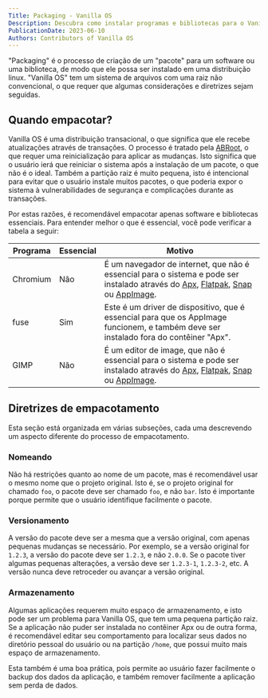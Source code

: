 ```yaml
---
Title: Packaging - Vanilla OS
Description: Descubra como instalar programas e bibliotecas para o Vanilla OS.
PublicationDate: 2023-06-10
Authors: Contributors of Vanilla OS
---
```


"Packaging" é o processo de criação de um "pacote" para um software ou uma biblioteca, de modo que ele possa ser instalado em uma distribuição linux. "Vanilla OS" tem um sistema de arquivos com uma raiz não convencional, o que requer que algumas considerações e diretrizes sejam seguidas.

## Quando empacotar?

Vanilla OS é uma distribuição transacional, o que significa que ele recebe atualizações através de transações. O processo é tratado pela [ABRoot](/docs/ABRoot), o que requer uma reinicialização para aplicar as mudanças. Isto significa que o usuário ierá que reiniciar o sistema após a instalação de um pacote, o que não é o ideal. Também a partição raiz é muito pequena, isto é intencional para evitar que o usuário instale muitos pacotes, o que poderia expor o sistema à vulnerabilidades de segurança e complicações durante as transações.

Por estas razões, é recomendável empacotar apenas software e bibliotecas essenciais. Para entender melhor o que é essencial, você pode verificar a tabela a seguir:

| Programa | Essencial | Motivo                                                                                                                                                                                                                                                    |
| -------- | --------- | --------------------------------------------------------------------------------------------------------------------------------------------------------------------------------------------------------------------------------------------------------- |
| Chromium | Não        | É um navegador de internet, que não é essencial para o sistema e pode ser instalado através do [Apx](/docs/apx), [Flatpak](https://handbook.vanillaos.org/2022/12/09/install-flatpaks.html), [Snap](https://snapcraft.io/) ou [AppImage](https://appimage.org/).     |
| fuse     | Sim       | Este é um driver de dispositivo, que é essencial para que os AppImage funcionem, e também deve ser instalado fora do contêiner "Apx".                                                                                                                              |
| GIMP     | Não        | É um editor de image, que não é essencial para o sistema e pode ser instalado através do [Apx](/docs/apx), [Flatpak](https://handbook.vanillaos.org/2022/12/09/install-flatpaks.html), [Snap](https://snapcraft.io/) ou [AppImage](https://appimage.org/). |

## Diretrizes de empacotamento

Esta seção está organizada em várias subseções, cada uma descrevendo um aspecto diferente do processo de empacotamento.

### Nomeando

Não há restrições quanto ao nome de um pacote, mas é recomendável usar o mesmo nome que o projeto original. Isto é, se o projeto original for
chamado `foo`, o pacote deve ser chamado `foo`, e não `bar`. Isto é importante porque permite que o usuário identifique facilmente o pacote.

### Versionamento

A versão do pacote deve ser a mesma que a versão original, com apenas pequenas mudanças se necessário. Por exemplo, se a versão original for `1.2.3`, a versão do pacote deve ser `1.2.3`, e não `2.0.0`. Se o pacote tiver algumas pequenas alterações, a versão deve ser `1.2.3-1`, `1.2.3-2`, etc. A versão nunca deve retroceder ou avançar a versão original.

### Armazenamento

Algumas aplicações requerem muito espaço de armazenamento, e isto pode ser um problema para Vanilla OS, que tem uma pequena partição raiz. Se a aplicação não puder ser instalada no contêiner Apx ou de outra forma, é recomendável editar seu comportamento para localizar seus dados no diretório pessoal do usuário ou na partição `/home`, que possui muito mais espaço de armazenamento.

Esta também é uma boa prática, pois permite ao usuário fazer facilmente o backup dos dados da aplicação, e também remover facilmente a aplicação sem perda de dados.

